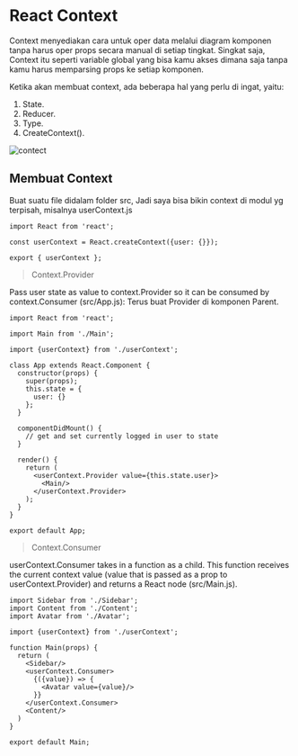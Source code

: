 # React Context
Context menyediakan cara untuk oper data melalui diagram komponen tanpa harus oper props secara manual di setiap tingkat. Singkat saja, Context itu seperti variable global yang bisa kamu akses dimana saja tanpa kamu harus memparsing props ke setiap komponen.

Ketika akan membuat context, ada beberapa hal yang perlu di ingat, yaitu:
1. State.
2. Reducer.
3. Type.
4. CreateContext().

![contect](https://storage.googleapis.com/kotakode-prod-public/images/cfe2535c-4002-49d7-8f9f-3a8921a0f0a4-Context-API-vs-Props-Drilling.png)

## Membuat Context
Buat suatu file didalam folder src, Jadi saya bisa bikin context di modul yg terpisah, misalnya userContext.js
``` 
import React from 'react';

const userContext = React.createContext({user: {}});

export { userContext };
```

> Context.Provider

Pass user state as value to context.Provider so it can be consumed by context.Consumer (src/App.js):
Terus buat Provider di komponen Parent.
``` 
import React from 'react';

import Main from './Main';

import {userContext} from './userContext';

class App extends React.Component {
  constructor(props) {
    super(props);
    this.state = {
      user: {}
    };
  }

  componentDidMount() {
    // get and set currently logged in user to state
  }

  render() {
    return (
      <userContext.Provider value={this.state.user}>
        <Main/>
      </userContext.Provider>
    );
  }
}

export default App;
```

> Context.Consumer

userContext.Consumer takes in a function as a child. This function receives the current context value (value that is passed as a prop to userContext.Provider) and returns a React node (src/Main.js).
``` 
import Sidebar from './Sidebar';
import Content from './Content';
import Avatar from './Avatar';

import {userContext} from './userContext';

function Main(props) {
  return (
    <Sidebar/>
    <userContext.Consumer>
      {({value}) => {
        <Avatar value={value}/>
      }}
    </userContext.Consumer>
    <Content/>
  )
}

export default Main;
```
